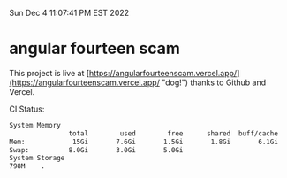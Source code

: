 Sun Dec  4 11:07:41 PM EST 2022

# angular fourteen scam


This project is live at [https://angularfourteenscam.vercel.app/](https://angularfourteenscam.vercel.app/ "dog!") thanks to Github and Vercel.

CI Status: 

```bash
System Memory
               total        used        free      shared  buff/cache   available
Mem:            15Gi       7.6Gi       1.5Gi       1.8Gi       6.1Gi       5.4Gi
Swap:          8.0Gi       3.0Gi       5.0Gi
System Storage
798M	.
